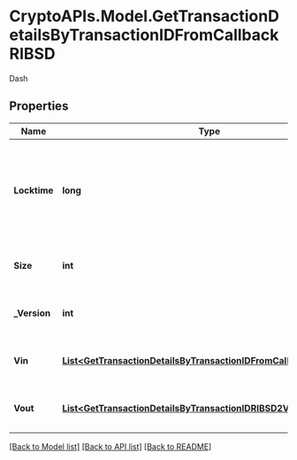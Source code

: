 # CryptoAPIs.Model.GetTransactionDetailsByTransactionIDFromCallbackRIBSD
Dash

## Properties

Name | Type | Description | Notes
------------ | ------------- | ------------- | -------------
**Locktime** | **long** | Represents the time at which a particular transaction can be added to the blockchain. | 
**Size** | **int** | Represents the total size of this transaction. | 
**_Version** | **int** | Represents transaction version number. | 
**Vin** | [**List&lt;GetTransactionDetailsByTransactionIDFromCallbackRIBSDVin&gt;**](GetTransactionDetailsByTransactionIDFromCallbackRIBSDVin.md) | Represents the transaction inputs. | 
**Vout** | [**List&lt;GetTransactionDetailsByTransactionIDRIBSD2Vout&gt;**](GetTransactionDetailsByTransactionIDRIBSD2Vout.md) | Represents the transaction outputs. | 

[[Back to Model list]](../README.md#documentation-for-models) [[Back to API list]](../README.md#documentation-for-api-endpoints) [[Back to README]](../README.md)

